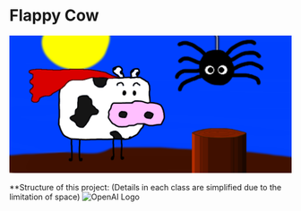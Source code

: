 Flappy Cow
======
![Banner](/etc/graphics/funktionsgrafik.png)

**Structure of this project:
(Details in each class are simplified due to the limitation of space)
![OpenAI Logo](https://openai.com/content/images/2019/12/openai-logo.svg)

